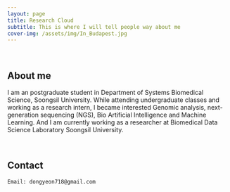 ```yaml
---
layout: page
title: Research Cloud
subtitle: This is where I will tell people way about me
cover-img: /assets/img/In_Budapest.jpg
---
```


<br/>

## About me

I am an postgraduate student in Department of Systems Biomedical Science, Soongsil University.  While attending undergraduate classes and working as a research intern, I became interested Genomic analysis, next-generation sequencing (NGS), Bio Artificial Intelligence and Machine Learning. And I am currently working as a researcher at Biomedical Data Science Laboratory Soongsil University.

<br/>

## Contact

```
Email: dongyeon718@gmail.com

```
